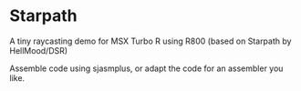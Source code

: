 # Starpath
A tiny raycasting demo for MSX Turbo R using R800 (based on Starpath by HellMood/DSR)

Assemble code using sjasmplus, or adapt the code for an assembler you like.
